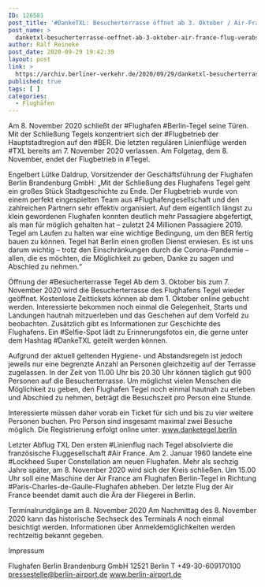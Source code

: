 ```yaml
---
ID: 126581
post_title: '#DankeTXL: Besucherterrasse öffnet ab 3. Oktober / Air-France-Flug verabschiedet den Flughafen/ Pressemitteilung der Flughafen Berlin Brandenburg GmbH'
post_name: >
  danketxl-besucherterrasse-oeffnet-ab-3-oktober-air-france-flug-verabschiedet-den-flughafen-pressemitteilung-der-flughafen-berlin-brandenburg-gmbh
author: Ralf Reineke
post_date: 2020-09-29 19:42:39
layout: post
link: >
  https://archiv.berliner-verkehr.de/2020/09/29/danketxl-besucherterrasse-oeffnet-ab-3-oktober-air-france-flug-verabschiedet-den-flughafen-pressemitteilung-der-flughafen-berlin-brandenburg-gmbh/
published: true
tags: [ ]
categories:
  - Flughäfen
---
```

Am 8. November 2020 schließt der #Flughafen #Berlin-Tegel seine Türen. Mit der Schließung Tegels konzentriert sich der #Flugbetrieb der Hauptstadtregion auf den #BER. Die letzten regulären Linienflüge werden #TXL bereits am 7. November 2020 verlassen. Am Folgetag, dem 8. November, endet der Flugbetrieb in #Tegel.

Engelbert Lütke Daldrup, Vorsitzender der Geschäftsführung der Flughafen Berlin Brandenburg GmbH:
„Mit der Schließung des Flughafens Tegel geht ein großes Stück Stadtgeschichte zu Ende. Der Flugbetrieb wurde von einem perfekt eingespielten Team aus #Flughafengesellschaft und den zahlreichen Partnern sehr effektiv organisiert. Auf dem eigentlich längst zu klein gewordenen Flughafen konnten deutlich mehr Passagiere abgefertigt, als man für möglich gehalten hat – zuletzt 24 Millionen Passagiere 2019. Tegel am Laufen zu halten war eine wichtige Bedingung, um den BER fertig bauen zu können. Tegel hat Berlin einen großen Dienst erwiesen. Es ist uns darum wichtig – trotz den Einschränkungen durch die Corona-Pandemie – allen, die es möchten, die Möglichkeit zu geben, Danke zu sagen und Abschied zu nehmen.“

Öffnung der #Besucherterrasse Tegel
Ab dem 3. Oktober bis zum 7. November 2020 wird die Besucherterrasse des Flughafens Tegel wieder geöffnet. Kostenlose Zeittickets können ab dem 1. Oktober online gebucht werden. Interessierte bekommen noch einmal die Gelegenheit, Starts und Landungen hautnah mitzuerleben und das Geschehen auf dem Vorfeld zu beobachten. Zusätzlich gibt es Informationen zur Geschichte des Flughafens. Ein #Selfie-Spot lädt zu Erinnerungsfotos ein, die gerne unter dem Hashtag #DankeTXL geteilt werden können.

Aufgrund der aktuell geltenden Hygiene- und Abstandsregeln ist jedoch jeweils nur eine begrenzte Anzahl an Personen gleichzeitig auf der Terrasse zugelassen. In der Zeit von 11.00 Uhr bis 20.30 Uhr können täglich gut 900 Personen auf die Besucherterrasse. Um möglichst vielen Menschen die Möglichkeit zu geben, den Flughafen Tegel noch einmal hautnah zu erleben und Abschied zu nehmen, beträgt die Besuchszeit pro Person eine Stunde.

Interessierte müssen daher vorab ein Ticket für sich und bis zu vier weitere Personen buchen. Pro Person sind insgesamt maximal zwei Besuche möglich. Die Registrierung erfolgt online unter: www.danketegel.berlin

Letzter Abflug TXL
Den ersten #Linienflug nach Tegel absolvierte die französische Fluggesellschaft #Air France. Am 2. Januar 1960 landete eine #Lockheed Super Constellation am neuen Flughafen. Mehr als sechzig Jahre später, am 8. November 2020 wird sich der Kreis schließen. Um 15.00 Uhr soll eine Maschine der Air France am Flughafen Berlin-Tegel in Richtung #Paris-Charles-de-Gaulle-Flughafen abheben. Der letzte Flug der Air France beendet damit auch die Ära der Fliegerei in Berlin.

Terminalrundgänge am 8. November 2020
Am Nachmittag des 8. November 2020 kann das historische Sechseck des Terminals A noch einmal besichtigt werden. Informationen über Anmeldemöglichkeiten werden rechtzeitig bekannt gegeben.

Impressum

Flughafen Berlin Brandenburg GmbH
12521 Berlin
T +49-30-609170100
pressestelle@berlin-airport.de
www.berlin-airport.de